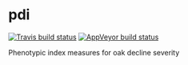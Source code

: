 # pdi

 [![Travis build status](https://travis-ci.org/jasenfinch/pdi.svg?branch=master)](https://travis-ci.org/jasenfinch/pdi)
 [![AppVeyor build status](https://ci.appveyor.com/api/projects/status/github/jasenfinch/pdi?branch=master&svg=true)](https://ci.appveyor.com/project/jasenfinch/pdi)

Phenotypic index measures for oak decline severity
